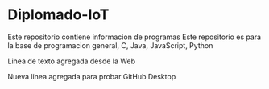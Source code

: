 # Diplomado-IoT
Este repositorio contiene informacion de programas
Este repositorio es para la base de programacion general, C, Java, JavaScript, Python

Linea de texto agregada desde la Web

Nueva linea agregada para probar GitHub Desktop
